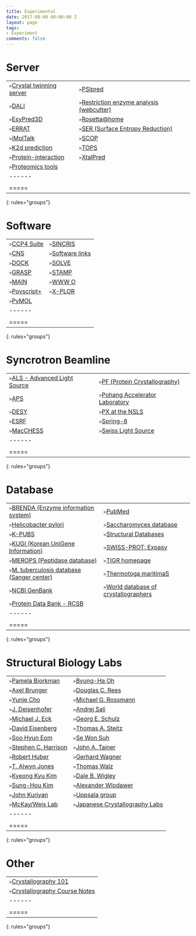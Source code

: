```yaml
---
title: Experimental
date: 2017-09-08 00:00:00 Z
layout: page
tags:
- Experiment
comments: false
---
```


# Server

|  |  |
|:--------|:-------|
| <kbd>></kbd><a href="http://www.doe-mbi.ucla.edu/Services/Twinning/">Crystal twinning server </a> | <kbd>></kbd><a href="http://bioinf.cs.ucl.ac.uk/psipred/">PSIpred </a> |
| <kbd>></kbd><a href="http://www.ebi.ac.uk/msd-srv/ssm/">DALI </a> | <kbd>></kbd><a href="http://rna.lundberg.gu.se/cutter2/">Restriction enzyme analysis (webcutter) </a> |
| <kbd>></kbd><a href="http://www.unamur.be/sciences/biologie/urbm/bioinfo/esypred/">EsyPred3D </a> | <kbd>></kbd><a href="http://boinc.bakerlab.org/rosetta/">Rosetta@home </a> |
| <kbd>></kbd><a href="http://www.doe-mbi.ucla.edu/Services/ERRATv2/">ERRAT </a> | <kbd>></kbd><a href="http://services.mbi.ucla.edu/SER/">SER (Surface Entropy Reduction) </a> |
| <kbd>></kbd><a href="https://i.moltalk.org/">iMolTalk </a> | <kbd>></kbd><a href="http://scop.berkeley.edu/">SCOP </a> |
| <kbd>></kbd><a href="http://www.bork.embl.de/~andrade/k2d/">K2d prediction </a> | <kbd>></kbd><a href="http://tops.ebi.ac.uk/tops">TOPS </a> |
| <kbd>></kbd><a href="http://curie.utmb.edu/prosurf.html">Protein-interaction </a> | <kbd>></kbd><a href="http://ffas.burnham.org/XtalPred-cgi/xtal.pl">XtalPred </a> |
| <kbd>></kbd><a href="https://www.expasy.org/tools/">Proteomics tools </a> | |
|------
|  |  |
|=====
{: rules="groups"}

# Software

|  |  |
|:--------|:-------|
| <kbd>></kbd><a href="http://www.stfc.ac.uk/">CCP4 Suite </a> | <kbd>></kbd><a href="http://ww1.iucr.org/sincris-top/">SINCRIS </a> |
| <kbd>></kbd><a href="http://cns-online.org/v1.3/">CNS </a> | <kbd>></kbd><a href="http://www.doe-mbi.ucla.edu/People/Software/">Software links </a> |
| <kbd>></kbd><a href="http://dock.compbio.ucsf.edu/">DOCK </a> | <kbd>></kbd><a href="http://www.lanl.gov/errors/system-notification.php">SOLVE </a> |
| <kbd>></kbd><a href="http://grasping.cs.columbia.edu/">GRASP </a> | <kbd>></kbd><a href="http://kiwi.cs.dal.ca/Software/STAMP">STAMP </a> |
| <kbd>></kbd><a href="http://www-bmb.ijs.si/doc/">MAIN </a> | <kbd>></kbd><a href="http://www.bioc.rice.edu/~mscates/O-stuff.html">WWW O </a> |
| <kbd>></kbd><a href="http://structure.usc.edu/povscript/">Povscript+ </a> | <kbd>></kbd><a href="http://www.csb.yale.edu/userguides/datamanip/xplor/xplor_descrip.html">X-PLOR </a> |
| <kbd>></kbd><a href="https://pymol.org/2/">PyMOL </a> | |
|------
|  |  |
|=====
{: rules="groups"}

# Syncrotron Beamline

|  |  |
|:--------|:-------|
| <kbd>></kbd><a href="http://als.lbl.gov/">ALS - Advanced Light Source </a> | <kbd>></kbd><a href="http://pfweis.kek.jp/~protein/index_eng.html">PF (Protein Crystallography) </a> |
| <kbd>></kbd><a href="http://www.anl.gov/">APS </a> | <kbd>></kbd><a href="http://pal.postech.ac.kr/">Pohang Accelerator Laboratory </a> |
| <kbd>></kbd><a href="https://www.embl-hamburg.de/">DESY </a> | <kbd>></kbd><a href="https://www.bnl.gov/ps/nsls2/about-NSLS-II.php">PX at the NSLS </a> |
| <kbd>></kbd><a href="https://www.embl.fr/">ESRF </a> | <kbd>></kbd><a href="http://www.spring8.or.jp/en/">Spring-8 </a> |
| <kbd>></kbd><a href="https://www.chess.cornell.edu/macchess">MacCHESS </a> | <kbd>></kbd><a href="https://www.psi.ch/sls/">Swiss Light Source </a> |
|------
|  |  |
|=====
{: rules="groups"}

# Database

|  |  |
|:--------|:-------|
| <kbd>></kbd><a href="http://www.brenda-enzymes.org/">BRENDA (Enzyme information system) </a> | <kbd>></kbd><a href="https://www.ncbi.nlm.nih.gov/pubmed">PubMed </a> |
| <kbd>></kbd><a href="http://www.jcvi.org/cms/research/past-projects/cmr/overview/?database=ghp">Helicobacter pylori </a> | <kbd>></kbd><a href="https://www.yeastgenome.org/">Saccharomyces database </a> |
| <kbd>></kbd><a href="http://kpubs.org/index.kpubs">K-PUBS </a> | <kbd>></kbd><a href="http://xray.bmc.uu.se/embo/structdb/links.html">Structural Databases </a> |
| <kbd>></kbd><a href="genbank.kribb.re.kr/">KUGI (Korean UniGene Information) </a> | <kbd>></kbd><a href="https://web.expasy.org/docs/swiss-prot_guideline.html">SWISS-PROT: Expasy </a> |
| <kbd>></kbd><a href="https://www.ebi.ac.uk/merops/">MEROPS (Peptidase database) </a> | <kbd>></kbd><a href="http://www.jcvi.org/cms/home/">TIGR homepage </a> |
| <kbd>></kbd><a href="http://www.sanger.ac.uk/resources/downloads/bacteria/mycobacterium.html">M. tuberculosis database (Sanger center) </a> | <kbd>></kbd><a href="http://www.jcvi.org/cms/research/past-projects/cmr/overview/?database=btm">Thermotoga maritimaS </a> |
| <kbd>></kbd><a href="https://www.ncbi.nlm.nih.gov/">NCBI GenBank </a> | <kbd>></kbd><a href="http://ww1.iucr.org/wdc/index.html">World database of crystallographers </a> |
| <kbd>></kbd><a href="http://www.rcsb.org/pdb/home/home.do">Protein Data Bank - RCSB </a> | |
|------
|  |  |
|=====
{: rules="groups"}

# Structural Biology Labs

|  |  |
|:--------|:-------|
| <kbd>></kbd><a href="http://www.its.caltech.edu/~bjorker/">Pamela Bjorkman </a> | <kbd>></kbd><a href="http://struct.kaist.ac.kr/main.htm">Byung-Ha Oh </a> |
| <kbd>></kbd><a href="http://atb.slac.stanford.edu/">Axel Brunger </a> | <kbd>></kbd><a href="http://www.br.caltech.edu/reesgrp/">Douglas C. Rees </a> |
| <kbd>></kbd><a href="http://sbclab.postech.ac.kr/">Yunje Cho </a> | <kbd>></kbd><a href="http://bilbo.bio.purdue.edu/~viruswww/Rossmann_home/">Michael G. Rossmann </a> |
| <kbd>></kbd><a href="http://www.utsouthwestern.edu/labs/deisenhofer/">J. Deisenhofer </a> | <kbd>></kbd><a href="https://salilab.org/index.html">Andrej Sali </a> |
| <kbd>></kbd><a href="http://red.dfci.harvard.edu/">Michael J. Eck </a> | <kbd>></kbd><a href="https://www.structbio.uni-freiburg.de/">Georg E. Schulz </a> |
| <kbd>></kbd><a href="http://www.doe-mbi.ucla.edu/eisenberg/">David Eisenberg </a> | <kbd>></kbd><a href="https://steitzlab.yale.edu/">Thomas A. Steitz </a> |
| <kbd>></kbd><a href="https://life.gist.ac.kr/xray/index1.htm">Soo Hyun Eom </a> | <kbd>></kbd><a href="http://sws2.snu.ac.kr/">Se Won Suh </a> |
| <kbd>></kbd><a href="http://crystal.harvard.edu/">Stephen C. Harrison </a> | <kbd>></kbd><a href="http://www.scripps.edu/tainer/">John A. Tainer </a> |
| <kbd>></kbd><a href="http://www.biochem.mpg.de/en/eg/huber">Robert Huber </a> | <kbd>></kbd><a href="http://gwagner.med.harvard.edu/">Gerhard Wagner </a> |
| <kbd>></kbd><a href="http://xray.bmc.uu.se/alwyn/TAJ/Home.html">T. Alwyn Jones </a> | <kbd>></kbd><a href="http://walz.med.harvard.edu/">Thomas Walz </a> |
| <kbd>></kbd><a href="http://smsb1.skku.ac.kr/">Kyeong Kyu Kim </a> | <kbd>></kbd><a href="http://icnet.uk/5f-lymph/">Dale B. Wigley </a> |
| <kbd>></kbd><a href="http://www.cchem.berkeley.edu/shkgrp/">Sung-Hou Kim </a> | <kbd>></kbd><a href="https://ccr.cancer.gov/Macromolecular-Crystallography-Laboratory/alexander-wlodawer">Alexander Wlodawer </a> |
| <kbd>></kbd><a href="https://jkweb.berkeley.edu/">John Kuriyan </a> | <kbd>></kbd><a href="http://xray.bmc.uu.se/">Uppsala group </a> |
| <kbd>></kbd><a href="https://www.med.upenn.edu/orl/soslowskylab/sweiss1.shtml">McKay/Weis Lab </a> | <kbd>></kbd><a href="http://www.protein.osaka-u.ac.jp/rcsfp/supracryst/">Japanese Crystallography Labs </a> |
|------
|  |  |
|=====
{: rules="groups"}

# Other

|  |
|:--------|
| <kbd>></kbd><a href="http://www.ruppweb.org/Xray/101index.html">Crystallography 101 </a> |
| <kbd>></kbd><a href="http://www.bioinfo.rpi.edu/bystrc/courses/bcbp4870/bcbp4870.html">Crystallography Course Notes </a> |
|------
|  |
|=====
{: rules="groups"}


